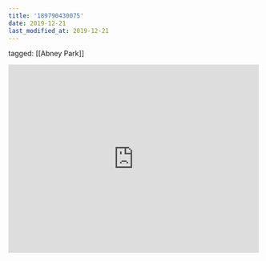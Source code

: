 ```yaml
---
title: '189790430075'
date: 2019-12-21
last_modified_at: 2019-12-21
---
```

tagged: [[Abney Park]]
<iframe allow="accelerometer; autoplay; clipboard-write; encrypted-media; gyroscope; picture-in-picture" allowfullscreen="" frameborder="0" height="375" id="youtube_iframe" src="https://www.youtube.com/embed/TT0tLBTTD48?feature=oembed&amp;enablejsapi=1&amp;origin=https://safe.txmblr.com&amp;wmode=opaque" width="500"></iframe>